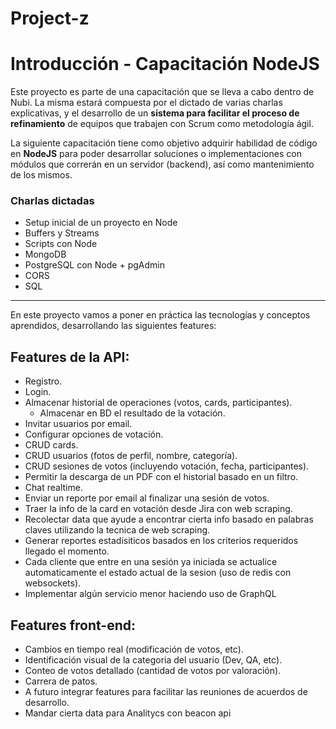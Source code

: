 # Project-z

# Introducción - Capacitación NodeJS

Este proyecto es parte de una capacitación que se lleva a cabo dentro de Nubi. La misma estará compuesta por el dictado de varias charlas explicativas, y el desarrollo de un **sistema para facilitar el proceso de refinamiento** de equipos que trabajen con Scrum como metodología ágil.

La siguiente capacitación tiene como objetivo adquirir habilidad de código en **NodeJS** para poder desarrollar soluciones o implementaciones con módulos que correrán en un servidor (backend), así como mantenimiento de los mismos.

### Charlas dictadas

- Setup inicial de un proyecto en Node
- Buffers y Streams
- Scripts con Node
- MongoDB
- PostgreSQL con Node + pgAdmin
- CORS
- SQL

---

En este proyecto vamos a poner en práctica las tecnologías y conceptos aprendidos, desarrollando las siguientes features:

## Features de la API:

- Registro.
- Login.
- Almacenar historial de operaciones (votos, cards, participantes).
  - Almacenar en BD el resultado de la votación.
- Invitar usuarios por email.
- Configurar opciones de votación.
- CRUD cards.
- CRUD usuarios (fotos de perfil, nombre, categoría).
- CRUD sesiones de votos (incluyendo votación, fecha, participantes).
- Permitir la descarga de un PDF con el historial basado en un filtro.
- Chat realtime.
- Enviar un reporte por email al finalizar una sesión de votos.
- Traer la info de la card en votación desde Jira con web scraping.
- Recolectar data que ayude a encontrar cierta info basado en palabras claves utilizando la tecnica de web scraping.
- Generar reportes estadísiticos basados en los criterios requeridos llegado el momento.
- Cada cliente que entre en una sesión ya iniciada se actualice automaticamente el estado actual de la sesion (uso de redis con websockets).
- Implementar algún servicio menor haciendo uso de GraphQL

## Features front-end:

- Cambios en tiempo real (modificación de votos, etc).
- Identificación visual de la categoria del usuario (Dev, QA, etc).
- Conteo de votos detallado (cantidad de votos por valoración).
- Carrera de patos.
- A futuro integrar features para facilitar las reuniones de acuerdos de desarrollo.
- Mandar cierta data para Analitycs con beacon api
